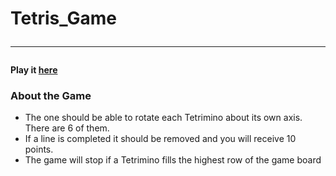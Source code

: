 # Tetris_Game<hr/>
<h4>Play it <a href="https://rko-8001.github.io/Tetris-Game/">here</a></h4>
<h3>About the Game</h3>
<ul>
  <li>The one should be able to rotate each Tetrimino about its own axis. There are 6 of them.</li>
  <li>If a line is completed it should be removed and you will receive 10 points. </li>
  <li>The game will stop if a Tetrimino fills the highest row of the game board</li>
</ul>
